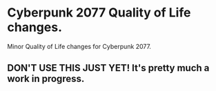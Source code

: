 # Cyberpunk 2077 Quality of Life changes.
Minor Quality of Life changes for Cyberpunk 2077.

## DON'T USE THIS JUST YET! It's pretty much a work in progress.
